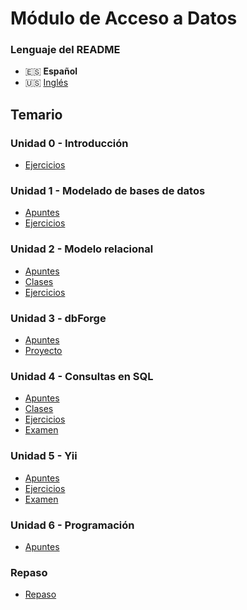 # Módulo de Acceso a Datos

### Lenguaje del README
- 🇪🇸 **Español**
- 🇺🇸 [Inglés](./README-en.md)

## Temario
### Unidad 0 - Introducción
- [Ejercicios](./Unidad0-Introducción/Ejercicios/)
### Unidad 1 - Modelado de bases de datos
- [Apuntes](./Unidad1-Modelado_de_bases_de_datos/Apuntes/)
- [Ejercicios](./Unidad1-Modelado_de_bases_de_datos/Ejercicios/)
### Unidad 2 - Modelo relacional
- [Apuntes](./Unidad2-Modelo_relacional/Apuntes/)
- [Clases](./Unidad2-Modelo_relacional/Clases/)
- [Ejercicios](./Unidad2-Modelo_relacional/Ejercicios/)
### Unidad 3 - dbForge
- [Apuntes](./Unidad3-dbForge/Apuntes/)
- [Proyecto](./Unidad3-dbForge/Proyecto/)
### Unidad 4 - Consultas en SQL
- [Apuntes](./Unidad4-Consultas_en_SQL/Apuntes/)
- [Clases](./Unidad4-Consultas_en_SQL/Clases/)
- [Ejercicios](./Unidad4-Consultas_en_SQL/Ejercicios/)
- [Examen](./Unidad4-Consultas_en_SQL/Examen/)
### Unidad 5 - Yii
- [Apuntes](./Unidad5-Yii/Apuntes/)
- [Ejercicios](./Unidad5-Yii/Ejercicios/)
- [Examen](./Unidad5-Yii/Examen/)
### Unidad 6 - Programación
- [Apuntes](./Unidad6-Programación/Apuntes/)
### Repaso
- [Repaso](./Repaso/)
